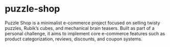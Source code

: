 # puzzle-shop
Puzzle Shop is a minimalist e-commerce project focused on selling twisty puzzles, Rubik’s cubes, and mechanical brain teasers. Built as part of a personal challenge, it aims to implement core e-commerce features such as product categorization, reviews, discounts, and coupon systems.
